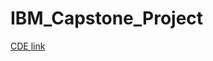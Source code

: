 # IBM_Capstone_Project

[CDE link]([eu-de.dataplatform.cloud.ibm.com/dashboards/dad72b41-e043-4e18-8d4b-1ba0118dacb6/view/703ede35059e17e969efe6e4079c2e552c622654e6bbd755d2d17b490b697097f06d4796c8264a5bd914506ba7ba460ace](https://eu-de.dataplatform.cloud.ibm.com/dashboards/dad72b41-e043-4e18-8d4b-1ba0118dacb6/view/703ede35059e17e969efe6e4079c2e552c622654e6bbd755d2d17b490b697097f06d4796c8264a5bd914506ba7ba460ace)https://eu-de.dataplatform.cloud.ibm.com/dashboards/dad72b41-e043-4e18-8d4b-1ba0118dacb6/view/703ede35059e17e969efe6e4079c2e552c622654e6bbd755d2d17b490b697097f06d4796c8264a5bd914506ba7ba460ace)
